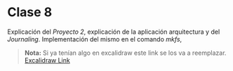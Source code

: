 # Clase 8

Explicación del _Proyecto 2_, explicación de la aplicación arquitectura y del _Journaling_. Implementación del mismo en el comando _mkfs_,

> **Nota:** Si ya tenían algo en excalidraw este link se los va a reemplazar.
> [Excalidraw Link](https://excalidraw.com/#json=SU1YlimbJdZc3G-NvZYVc,oLUj8t_YupW5CAtIKrJkWQ)
